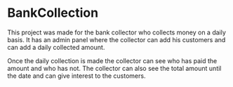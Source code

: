 # BankCollection
This project was made for the bank collector who collects money on a daily basis.
It has an admin panel where the collector can add his customers and can add a daily collected amount.

Once the daily collection is made the collector can see who has paid the amount and who has not. The collector can also see the total amount until the date and can give interest to the customers.
